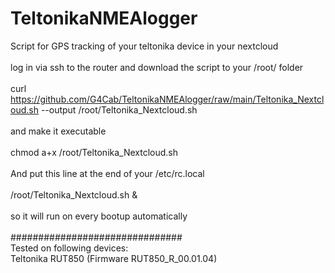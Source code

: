 # TeltonikaNMEAlogger
Script for GPS tracking of your teltonika device in your nextcloud<br>
<br>
log in via ssh to the router and download the script to your /root/ folder<br>
<br>
curl https://github.com/G4Cab/TeltonikaNMEAlogger/raw/main/Teltonika_Nextcloud.sh --output /root/Teltonika_Nextcloud.sh<br>
<br>
and make it executable<br>
<br>
chmod a+x /root/Teltonika_Nextcloud.sh<br>
<br>
And put this line at the end of your /etc/rc.local<br>
<br>
/root/Teltonika_Nextcloud.sh &<br>
<br>
so it will run on every bootup automatically<br>
<br>
###############################<br>
Tested on following devices:<br>
Teltonika RUT850 (Firmware RUT850_R_00.01.04)
